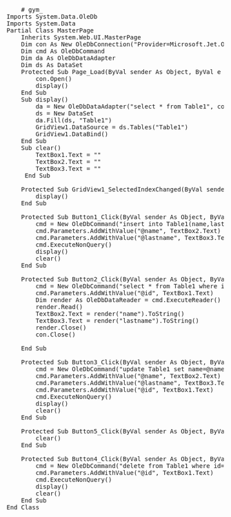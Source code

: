 <Pre>
    # gym_
Imports System.Data.OleDb
Imports System.Data
Partial Class MasterPage
    Inherits System.Web.UI.MasterPage
    Dim con As New OleDbConnection("Provider=Microsoft.Jet.OLEDB.4.0;Data Source=C:\Users\HP\Documents\Database3.mdb")
    Dim cmd As OleDbCommand
    Dim da As OleDbDataAdapter
    Dim ds As DataSet
    Protected Sub Page_Load(ByVal sender As Object, ByVal e As System.EventArgs) Handles Me.Load
        con.Open()
        display()
    End Sub
    Sub display()
        da = New OleDbDataAdapter("select * from Table1", con)
        ds = New DataSet
        da.Fill(ds, "Table1")
        GridView1.DataSource = ds.Tables("Table1")
        GridView1.DataBind()
    End Sub
    Sub clear()
        TextBox1.Text = ""
        TextBox2.Text = ""
        TextBox3.Text = ""
     End Sub

    Protected Sub GridView1_SelectedIndexChanged(ByVal sender As Object, ByVal e As System.EventArgs) Handles GridView1.SelectedIndexChanged
        display()
    End Sub

    Protected Sub Button1_Click(ByVal sender As Object, ByVal e As System.EventArgs) Handles Button1.Click
        cmd = New OleDbCommand("insert into Table1(name,lastname)values(@name,@lastname)", con)
        cmd.Parameters.AddWithValue("@name", TextBox2.Text)
        cmd.Parameters.AddWithValue("@lastname", TextBox3.Text)
        cmd.ExecuteNonQuery()
        display()
        clear()
    End Sub

    Protected Sub Button2_Click(ByVal sender As Object, ByVal e As System.EventArgs) Handles Button2.Click
        cmd = New OleDbCommand("select * from Table1 where id=@id", con)
        cmd.Parameters.AddWithValue("@id", TextBox1.Text)
        Dim render As OleDbDataReader = cmd.ExecuteReader()
        render.Read()
        TextBox2.Text = render("name").ToString()
        TextBox3.Text = render("lastname").ToString()
        render.Close()
        con.Close()

    End Sub

    Protected Sub Button3_Click(ByVal sender As Object, ByVal e As System.EventArgs) Handles Button3.Click
        cmd = New OleDbCommand("update Table1 set name=@name, lastname=@lastname where id=@id", con)
        cmd.Parameters.AddWithValue("@name", TextBox2.Text)
        cmd.Parameters.AddWithValue("@lastname", TextBox3.Text)
        cmd.Parameters.AddWithValue("@id", TextBox1.Text)
        cmd.ExecuteNonQuery()
        display()
        clear()
    End Sub

    Protected Sub Button5_Click(ByVal sender As Object, ByVal e As System.EventArgs) Handles Button5.Click
        clear()
    End Sub

    Protected Sub Button4_Click(ByVal sender As Object, ByVal e As System.EventArgs) Handles Button4.Click
        cmd = New OleDbCommand("delete from Table1 where id=@id", con)
        cmd.Parameters.AddWithValue("@id", TextBox1.Text)
        cmd.ExecuteNonQuery()
        display()
        clear()
    End Sub
End Class


</Pre>
